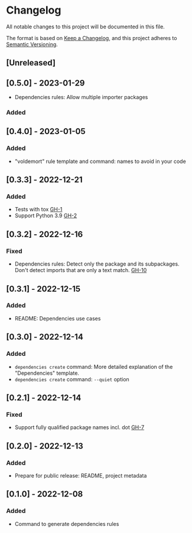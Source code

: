 # Changelog

All notable changes to this project will be documented in this file.

The format is based on [Keep a Changelog](https://keepachangelog.com/en/1.0.0/),
and this project adheres to [Semantic Versioning](https://semver.org/spec/v2.0.0.html).

## [Unreleased]

## [0.5.0] - 2023-01-29

* Dependencies rules: Allow multiple importer packages

### Added

## [0.4.0] - 2023-01-05

### Added

* "voldemort" rule template and command: names to avoid in your code

## [0.3.3] - 2022-12-21

### Added

* Tests with tox [GH-1](https://github.com/sourcery-ai/sourcery-rules-generator/issues/1)
* Support Python 3.9 [GH-2](https://github.com/sourcery-ai/sourcery-rules-generator/issues/2)
 
## [0.3.2] - 2022-12-16

### Fixed

* Dependencies rules: Detect only the package and its subpackages. Don't detect imports that are only a text match. [GH-10](https://github.com/sourcery-ai/sourcery-rules-generator/issues/10)

## [0.3.1] - 2022-12-15

### Added

* README: Dependencies use cases

## [0.3.0] - 2022-12-14

### Added

* `dependencies create` command: More detailed explanation of the "Dependencies" template.
* `dependencies create` command: `--quiet` option

## [0.2.1] - 2022-12-14

### Fixed

* Support fully qualified package names incl. dot [GH-7](https://github.com/sourcery-ai/sourcery-rules-generator/issues/7) 

## [0.2.0] - 2022-12-13

### Added

* Prepare for public release: README, project metadata

## [0.1.0] - 2022-12-08

### Added

* Command to generate dependencies rules